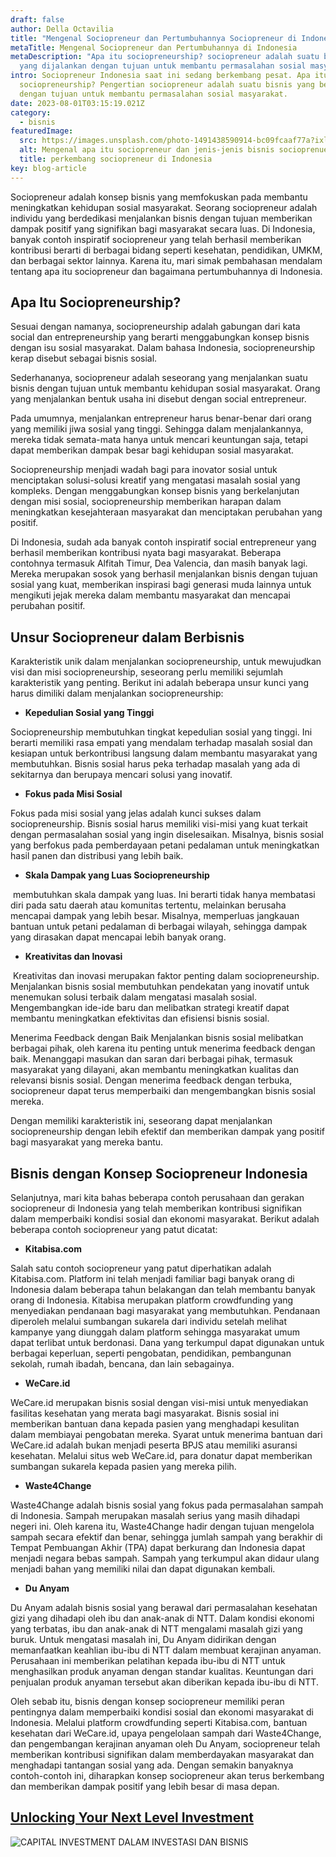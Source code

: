 ```yaml
---
draft: false
author: Della Octavilia
title: "Mengenal Sociopreneur dan Pertumbuhannya Sociopreneur di Indonesia "
metaTitle: Mengenal Sociopreneur dan Pertumbuhannya di Indonesia
metaDescription: "Apa itu sociopreneurship? sociopreneur adalah suatu bisnis
  yang dijalankan dengan tujuan untuk membantu permasalahan sosial masyarakat. "
intro: Sociopreneur Indonesia saat ini sedang berkembang pesat. Apa itu
  sociopreneurship? Pengertian sociopreneur adalah suatu bisnis yang berjalan
  dengan tujuan untuk membantu permasalahan sosial masyarakat.
date: 2023-08-01T03:15:19.021Z
category:
  - bisnis
featuredImage:
  src: https://images.unsplash.com/photo-1491438590914-bc09fcaaf77a?ixlib=rb-4.0.3&ixid=M3wxMjA3fDB8MHxzZWFyY2h8Mnx8c29jaWFsfGVufDB8fDB8fHww&auto=format&fit=crop&w=1000&q=60
  alt: Mengenal apa itu sociopreneur dan jenis-jenis bisnis socioprenuer
  title: perkembang sociopreneur di Indonesia
key: blog-article
---
```

Sociopreneur adalah konsep bisnis yang memfokuskan pada membantu meningkatkan kehidupan sosial masyarakat. Seorang sociopreneur adalah individu yang berdedikasi menjalankan bisnis dengan tujuan memberikan dampak positif yang signifikan bagi masyarakat secara luas. Di Indonesia, banyak contoh inspiratif sociopreneur yang telah berhasil memberikan kontribusi berarti di berbagai bidang seperti kesehatan, pendidikan, UMKM, dan berbagai sektor lainnya. Karena itu, mari simak pembahasan mendalam tentang apa itu sociopreneur dan bagaimana pertumbuhannya di Indonesia. 

## Apa Itu Sociopreneurship?

Sesuai dengan namanya, sociopreneurship adalah gabungan dari kata social dan entrepreneurship yang berarti menggabungkan konsep bisnis dengan isu sosial masyarakat. Dalam bahasa Indonesia, sociopreneurship kerap disebut sebagai bisnis sosial.

Sederhananya, sociopreneur adalah seseorang yang menjalankan suatu bisnis dengan tujuan untuk membantu kehidupan sosial masyarakat. Orang yang menjalankan bentuk usaha ini disebut dengan social entrepreneur.

Pada umumnya, menjalankan entrepreneur harus benar-benar dari orang yang memiliki jiwa sosial yang tinggi. Sehingga dalam menjalankannya, mereka tidak semata-mata hanya untuk mencari keuntungan saja, tetapi dapat memberikan dampak besar bagi kehidupan sosial masyarakat.

Sociopreneurship menjadi wadah bagi para inovator sosial untuk menciptakan solusi-solusi kreatif yang mengatasi masalah sosial yang kompleks. Dengan menggabungkan konsep bisnis yang berkelanjutan dengan misi sosial, sociopreneurship memberikan harapan dalam meningkatkan kesejahteraan masyarakat dan menciptakan perubahan yang positif.

Di Indonesia, sudah ada banyak contoh inspiratif social entrepreneur yang berhasil memberikan kontribusi nyata bagi masyarakat. Beberapa contohnya termasuk Alfitah Timur, Dea Valencia, dan masih banyak lagi. Mereka merupakan sosok yang berhasil menjalankan bisnis dengan tujuan sosial yang kuat, memberikan inspirasi bagi generasi muda lainnya untuk mengikuti jejak mereka dalam membantu masyarakat dan mencapai perubahan positif.

## Unsur Sociopreneur dalam Berbisnis

Karakteristik unik dalam menjalankan sociopreneurship, untuk mewujudkan visi dan misi sociopreneurship, seseorang perlu memiliki sejumlah karakteristik yang penting. Berikut ini adalah beberapa unsur kunci yang harus dimiliki dalam menjalankan sociopreneurship:

* **Kepedulian Sosial yang Tinggi**

Sociopreneurship membutuhkan tingkat kepedulian sosial yang tinggi. Ini berarti memiliki rasa empati yang mendalam terhadap masalah sosial dan kesiapan untuk berkontribusi langsung dalam membantu masyarakat yang membutuhkan. Bisnis sosial harus peka terhadap masalah yang ada di sekitarnya dan berupaya mencari solusi yang inovatif.

* **Fokus pada Misi Sosial** 

Fokus pada misi sosial yang jelas adalah kunci sukses dalam sociopreneurship. Bisnis sosial harus memiliki visi-misi yang kuat terkait dengan permasalahan sosial yang ingin diselesaikan. Misalnya, bisnis sosial yang berfokus pada pemberdayaan petani pedalaman untuk meningkatkan hasil panen dan distribusi yang lebih baik.

* **Skala Dampak yang Luas Sociopreneurship**

 membutuhkan skala dampak yang luas. Ini berarti tidak hanya membatasi diri pada satu daerah atau komunitas tertentu, melainkan berusaha mencapai dampak yang lebih besar. Misalnya, memperluas jangkauan bantuan untuk petani pedalaman di berbagai wilayah, sehingga dampak yang dirasakan dapat mencapai lebih banyak orang.

* **Kreativitas dan Inovasi**

 Kreativitas dan inovasi merupakan faktor penting dalam sociopreneurship. Menjalankan bisnis sosial membutuhkan pendekatan yang inovatif untuk menemukan solusi terbaik dalam mengatasi masalah sosial. Mengembangkan ide-ide baru dan melibatkan strategi kreatif dapat membantu meningkatkan efektivitas dan efisiensi bisnis sosial.

Menerima Feedback dengan Baik Menjalankan bisnis sosial melibatkan berbagai pihak, oleh karena itu penting untuk menerima feedback dengan baik. Menanggapi masukan dan saran dari berbagai pihak, termasuk masyarakat yang dilayani, akan membantu meningkatkan kualitas dan relevansi bisnis sosial. Dengan menerima feedback dengan terbuka, sociopreneur dapat terus memperbaiki dan mengembangkan bisnis sosial mereka.

Dengan memiliki karakteristik ini, seseorang dapat menjalankan sociopreneurship dengan lebih efektif dan memberikan dampak yang positif bagi masyarakat yang mereka bantu.

## Bisnis dengan Konsep Sociopreneur Indonesia

Selanjutnya, mari kita bahas beberapa contoh perusahaan dan gerakan sociopreneur di Indonesia yang telah memberikan kontribusi signifikan dalam memperbaiki kondisi sosial dan ekonomi masyarakat. Berikut adalah beberapa contoh sociopreneur yang patut dicatat:

* **Kitabisa.com**

Salah satu contoh sociopreneur yang patut diperhatikan adalah Kitabisa.com. Platform ini telah menjadi familiar bagi banyak orang di Indonesia dalam beberapa tahun belakangan dan telah membantu banyak orang di Indonesia. Kitabisa merupakan platform crowdfunding yang menyediakan pendanaan bagi masyarakat yang membutuhkan. Pendanaan diperoleh melalui sumbangan sukarela dari individu setelah melihat kampanye yang diunggah dalam platform sehingga masyarakat umum dapat terlibat untuk berdonasi. Dana yang terkumpul dapat digunakan untuk berbagai keperluan, seperti pengobatan, pendidikan, pembangunan sekolah, rumah ibadah, bencana, dan lain sebagainya.

* **WeCare.id**

WeCare.id merupakan bisnis sosial dengan visi-misi untuk menyediakan fasilitas kesehatan yang merata bagi masyarakat. Bisnis sosial ini memberikan bantuan dana kepada pasien yang menghadapi kesulitan dalam membiayai pengobatan mereka. Syarat untuk menerima bantuan dari WeCare.id adalah bukan menjadi peserta BPJS atau memiliki asuransi kesehatan. Melalui situs web WeCare.id, para donatur dapat memberikan sumbangan sukarela kepada pasien yang mereka pilih.

* **Waste4Change**

Waste4Change adalah bisnis sosial yang fokus pada permasalahan sampah di Indonesia. Sampah merupakan masalah serius yang masih dihadapi negeri ini. Oleh karena itu, Waste4Change hadir dengan tujuan mengelola sampah secara efektif dan benar, sehingga jumlah sampah yang berakhir di Tempat Pembuangan Akhir (TPA) dapat berkurang dan Indonesia dapat menjadi negara bebas sampah. Sampah yang terkumpul akan didaur ulang menjadi bahan yang memiliki nilai dan dapat digunakan kembali.

* **Du Anyam**

Du Anyam adalah bisnis sosial yang berawal dari permasalahan kesehatan gizi yang dihadapi oleh ibu dan anak-anak di NTT. Dalam kondisi ekonomi yang terbatas, ibu dan anak-anak di NTT mengalami masalah gizi yang buruk. Untuk mengatasi masalah ini, Du Anyam didirikan dengan memanfaatkan keahlian ibu-ibu di NTT dalam membuat kerajinan anyaman. Perusahaan ini memberikan pelatihan kepada ibu-ibu di NTT untuk menghasilkan produk anyaman dengan standar kualitas. Keuntungan dari penjualan produk anyaman tersebut akan diberikan kepada ibu-ibu di NTT.

Oleh sebab itu, bisnis dengan konsep sociopreneur memiliki peran pentingnya dalam memperbaiki kondisi sosial dan ekonomi masyarakat di Indonesia. Melalui platform crowdfunding seperti Kitabisa.com, bantuan kesehatan dari WeCare.id, upaya pengelolaan sampah dari Waste4Change, dan pengembangan kerajinan anyaman oleh Du Anyam, sociopreneur telah memberikan kontribusi signifikan dalam memberdayakan masyarakat dan menghadapi tantangan sosial yang ada. Dengan semakin banyaknya contoh-contoh ini, diharapkan konsep sociopreneur akan terus berkembang dan memberikan dampak positif yang lebih besar di masa depan.

## [Unlocking Your Next Level Investment](https://icx.id/?utm_source=content_blog&utm_medium=blog&utm_campaign=blog&utm_id=content_blog&utm_content=blog_content)

![CAPITAL INVESTMENT DALAM INVESTASI DAN BISNIS](https://icx.id/img/snapinsta.app_346119647_1435083573982006_484823168912654359_n_1080-1-.jpg)